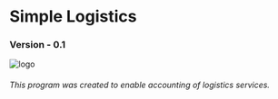 # Simple Logistics
### Version - 0.1

![logo](https://images2.imgbox.com/36/aa/Dg1j8MjU_o.png)

###### This program was created to enable accounting of logistics services.
